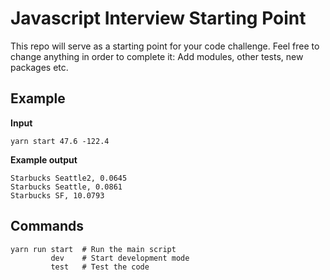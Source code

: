 # Javascript Interview Starting Point

This repo will serve as a starting point for your code challenge. Feel free to change anything in order to complete it: Add modules, other tests, new packages etc.

## Example

**Input**

`yarn start 47.6 -122.4`

**Example output**

```
Starbucks Seattle2, 0.0645
Starbucks Seattle, 0.0861
Starbucks SF, 10.0793
```

## Commands

```
yarn run start  # Run the main script
         dev    # Start development mode
         test   # Test the code

```
